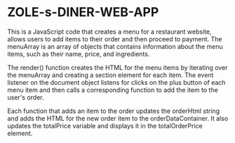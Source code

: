 # ZOLE-s-DINER-WEB-APP

This is a JavaScript code that creates a menu for a restaurant website, allows users to add items to their order and then proceed to payment.
The menuArray is an array of objects that contains information about the menu items, such as their name, price, and ingredients.

The render() function creates the HTML for the menu items by iterating over the menuArray and creating a section element for each item.
The event listener on the document object listens for clicks on the plus button of each menu item and then calls a corresponding function to add the item to the user's order.

Each function that adds an item to the order updates the orderHtml string and adds the HTML for the new order item to the orderDataContainer. It also updates the totalPrice variable and displays it in the totalOrderPrice element.
